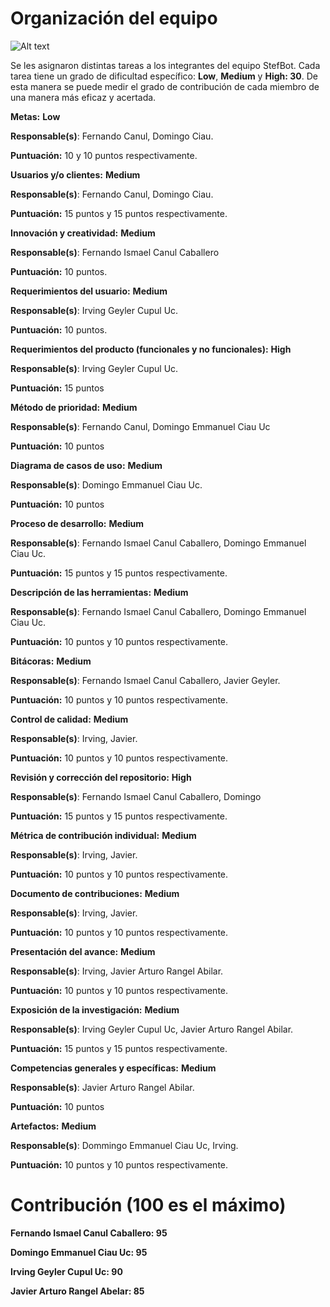 # Organización del equipo

![Alt text](https://github.com/Fismael18/StefBot/blob/main/Imagenes%20StefBot/13.jpg)

Se les asignaron distintas tareas a los integrantes del equipo StefBot. Cada tarea tiene un grado de dificultad específico: **Low**, **Medium** y **High: 30**. De esta manera se puede medir el grado de contribución de cada miembro de una manera más eficaz y acertada.

**Metas:** **Low**

**Responsable(s)**: Fernando Canul, Domingo Ciau.

**Puntuación:** 10 y 10 puntos respectivamente.

**Usuarios y/o clientes:** **Medium**

**Responsable(s)**: Fernando Canul, Domingo Ciau.

**Puntuación:** 15 puntos y 15 puntos respectivamente.

**Innovación y creatividad:** **Medium**

**Responsable(s)**: Fernando Ismael Canul Caballero

**Puntuación:** 10 puntos.

**Requerimientos del usuario:** **Medium**

**Responsable(s)**: Irving Geyler Cupul Uc.

**Puntuación:** 10 puntos.

**Requerimientos del producto (funcionales y no funcionales):** **High**

**Responsable(s)**: Irving Geyler Cupul Uc.

**Puntuación:** 15 puntos

**Método de prioridad:** **Medium**

**Responsable(s)**: Fernando Canul, Domingo Emmanuel Ciau Uc

**Puntuación:** 10 puntos

**Diagrama de casos de uso:** **Medium**

**Responsable(s)**: Domingo Emmanuel Ciau Uc.

**Puntuación:** 10 puntos

**Proceso de desarrollo:** **Medium**

**Responsable(s)**: Fernando Ismael Canul Caballero, Domingo Emmanuel Ciau Uc.

**Puntuación:** 15 puntos y 15 puntos respectivamente.

**Descripción de las herramientas:** **Medium** 

**Responsable(s)**: Fernando Ismael Canul Caballero, Domingo Emmanuel Ciau Uc.

**Puntuación:** 10 puntos y 10 puntos respectivamente.

**Bitácoras:** **Medium**

**Responsable(s)**: Fernando Ismael Canul Caballero, Javier Geyler.

**Puntuación:** 10 puntos y 10 puntos respectivamente.

**Control de calidad:** **Medium**

**Responsable(s)**: Irving, Javier.

**Puntuación:** 10 puntos y 10 puntos respectivamente.

**Revisión y corrección del repositorio:** **High**

**Responsable(s)**: Fernando Ismael Canul Caballero, Domingo

**Puntuación:** 15 puntos y 15 puntos respectivamente.

**Métrica de contribución individual:** **Medium**

**Responsable(s)**: Irving, Javier.

**Puntuación:** 10 puntos y 10 puntos respectivamente.

**Documento de contribuciones:** **Medium**

**Responsable(s)**: Irving, Javier.

**Puntuación:** 10 puntos y 10 puntos respectivamente.

**Presentación del avance:** **Medium**

**Responsable(s)**: Irving, Javier Arturo Rangel Abilar.

**Puntuación:** 10 puntos y 10 puntos respectivamente.

**Exposición de la investigación:** **Medium**

**Responsable(s)**: Irving Geyler Cupul Uc, Javier Arturo Rangel Abilar.

**Puntuación:** 15 puntos y 15 puntos respectivamente.

**Competencias generales y específicas:** **Medium**

**Responsable(s)**: Javier Arturo Rangel Abilar.

**Puntuación:** 10 puntos

**Artefactos:** **Medium**

**Responsable(s)**: Dommingo Emmanuel Ciau Uc, Irving.

**Puntuación:** 10 puntos y 10 puntos respectivamente.

# Contribución (100 es el máximo)

**Fernando Ismael Canul Caballero: 95**

**Domingo Emmanuel Ciau Uc: 95**

**Irving Geyler Cupul Uc: 90**

**Javier Arturo Rangel Abelar: 85**

